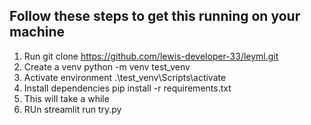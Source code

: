 ## Follow these steps to get this running on your machine
1. Run <!-- start:code block --> git clone https://github.com/lewis-developer-33/leyml.git <!-- end:code block -->
2. Create a venv python -m venv test_venv
3. Activate environment .\test_venv\Scripts\activate
4. Install dependencies pip install -r requirements.txt
5. This will take a while
6. RUn streamlit run try.py
